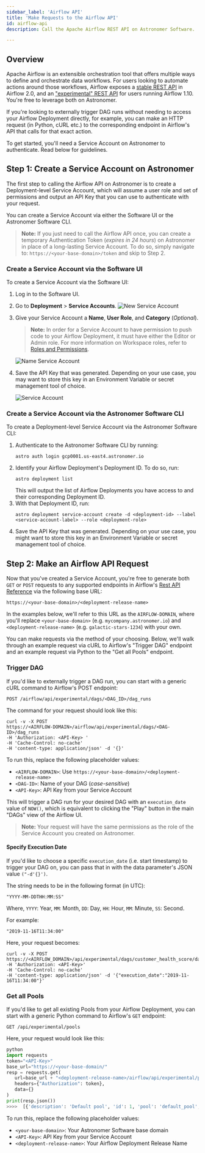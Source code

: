 ```yaml
---
sidebar_label: 'Airflow API'
title: 'Make Requests to the Airflow API'
id: airflow-api
description: Call the Apache Airflow REST API on Astronomer Software.

---
```


## Overview

Apache Airflow is an extensible orchestration tool that offers multiple ways to define and orchestrate data workflows. For users looking to automate actions around those workflows, Airflow exposes a [stable REST API](https://airflow.apache.org/docs/apache-airflow/stable/stable-rest-api-ref.html) in Airflow 2.0, and an ["experimental" REST API](https://airflow.apache.org/docs/stable/rest-api-ref.html) for users running Airflow 1.10. You're free to leverage both on Astronomer.

If you're looking to externally trigger DAG runs without needing to access your Airflow Deployment directly, for example, you can make an HTTP request (in Python, cURL etc.) to the corresponding endpoint in Airflow's API that calls for that exact action.

To get started, you'll need a Service Account on Astronomer to authenticate. Read below for guidelines.

## Step 1: Create a Service Account on Astronomer

The first step to calling the Airflow API on Astronomer is to create a Deployment-level Service Account, which will assume a user role and set of permissions and output an API Key that you can use to authenticate with your request.

You can create a Service Account via either the Software UI or the Astronomer Software CLI.

> **Note:** If you just need to call the Airflow API once, you can create a temporary Authentication Token (_expires in 24 hours_) on Astronomer in place of a long-lasting Service Account. To do so, simply navigate to: `https://<your-base-domain>/token` and skip to Step 2.

### Create a Service Account via the Software UI

To create a Service Account via the Software UI:

1. Log in to the Software UI.
2. Go to **Deployment** > **Service Accounts**.
   ![New Service Account](https://assets2.astronomer.io/main/docs/ci-cd/ci-cd-new-service-account.png)
3. Give your Service Account a **Name**, **User Role**, and **Category** (_Optional_).
   > **Note:** In order for a Service Account to have permission to push code to your Airflow Deployment, it must have either the Editor or Admin role. For more information on Workspace roles, refer to [Roles and Permissions](workspace-permissions.md).

   ![Name Service Account](https://assets2.astronomer.io/main/docs/ci-cd/ci-cd-name-service-account.png)
4. Save the API Key that was generated. Depending on your use case, you may want to store this key in an Environment Variable or secret management tool of choice.

   ![Service Account](https://assets2.astronomer.io/main/docs/ci-cd/ci-cd-api-key.png)

### Create a Service Account via the Astronomer Software CLI

To create a Deployment-level Service Account via the Astronomer Software CLI:

1. Authenticate to the Astronomer Software CLI by running:
   ```
   astro auth login gcp0001.us-east4.astronomer.io
   ```
2. Identify your Airflow Deployment's Deployment ID. To do so, run:
   ```
   astro deployment list
   ```
   This will output the list of Airflow Deployments you have access to and their corresponding Deployment ID.
3. With that Deployment ID, run:
   ```
   astro deployment service-account create -d <deployment-id> --label <service-account-label> --role <deployment-role>
   ```
4.  Save the API Key that was generated. Depending on your use case, you might want to store this key in an Environment Variable or secret management tool of choice.

## Step 2: Make an Airflow API Request

Now that you've created a Service Account, you're free to generate both `GET` or `POST` requests to any supported endpoints in Airflow's [Rest API Reference](https://airflow.apache.org/docs/stable/rest-api-ref.html) via the following base URL:

```
https://<your-base-domain>/<deployment-release-name>
```

In the examples below, we'll refer to this URL as the `AIRFLOW-DOMAIN`, where you'll replace `<your-base-domain>` (e.g. `mycompany.astronomer.io`) and `<deployment-release-name>` (e.g. `galactic-stars-1234`) with your own.

You can make requests via the method of your choosing. Below, we'll walk through an example request via cURL to Airflow's "Trigger DAG" endpoint and an example request via Python to the "Get all Pools" endpoint.

### Trigger DAG

If you'd like to externally trigger a DAG run, you can start with a generic cURL command to Airflow's POST endpoint:

```
POST /airflow/api/experimental/dags/<DAG_ID>/dag_runs
```

The command for your request should look like this:

```
curl -v -X POST
https://<AIRFLOW-DOMAIN>/airflow/api/experimental/dags/<DAG-ID>/dag_runs
-H 'Authorization: <API-Key> '
-H 'Cache-Control: no-cache'
-H 'content-type: application/json' -d '{}'
```

To run this, replace the following placeholder values:

- `<AIRFLOW-DOMAIN>`: Use `https://<your-base-domain>/<deployment-release-name>`
- `<DAG-ID>`: Name of your DAG (_case-sensitive_)
- `<API-Key>`: API Key from your Service Account

This will trigger a DAG run for your desired DAG with an `execution_date` value of `NOW()`, which is equivalent to clicking the "Play" button in the main "DAGs" view of the Airflow UI.

> **Note:** Your request will have the same permissions as the role of the Service Account you created on Astronomer.

#### Specify Execution Date

If you'd like to choose a specific `execution_date` (i.e. start timestamp) to trigger your DAG on, you can pass that in with the data parameter's JSON value `("-d'{}')`.

The string needs to be in the following format (in UTC):

```
"YYYY-MM-DDTHH:MM:SS"
```

Where, `YYYY`: Year, `MM`: Month, `DD`: Day, `HH`: Hour, `MM`: Minute, `SS`: Second.

For example:

```
"2019-11-16T11:34:00"
```

Here, your request becomes:

```
curl -v -X POST
https://<AIRFLOW_DOMAIN>/api/experimental/dags/customer_health_score/dag_runs
-H 'Authorization: <API-Key>'
-H 'Cache-Control: no-cache'
-H 'content-type: application/json' -d '{"execution_date":"2019-11-16T11:34:00"}'
```

### Get all Pools

If you'd like to get all existing Pools from your Airflow Deployment, you can start with a generic Python command to Airflow's `GET` endpoint:

```
GET /api/experimental/pools
```

Here, your request would look like this:

```python
python
import requests
token="<API-Key>"
base_url="https://<your-base-domain/"
resp = requests.get(
   url=base_url + "<deployment-release-name>/airflow/api/experimental/pools",
   headers={"Authorization": token},
   data={}
)
print(resp.json())
>>>>  [{'description': 'Default pool', 'id': 1, 'pool': 'default_pool', 'slots': 128}]
```

To run this, replace the following placeholder values:

- `<your-base-domain>`: Your Astronomer Software base domain
- `<API-Key>`: API Key from your Service Account
- `<deployment-release-name>`: Your Airflow Deployment Release Name
